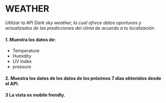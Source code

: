 # WEATHER

*Utilizar la API Dark sky weather, la cual ofrece datos oportunos y actualizados de las predicciones del clima de acuerdo a tu localización*

#### 1. Muestra los datos de:
* Temperature
* Humidity
* UV Index
* pressure

#### 2. Muestra los datos de los datos de los próximos 7 días obtenidos desde el API.

#### 3 La vista es mobile frendly.
